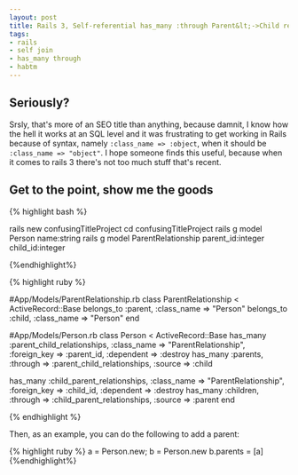 ```yaml
--- 
layout: post
title: Rails 3, Self-referential has_many :through Parent&lt;->Child relationship modelling
tags:
- rails
- self join
- has_many through
- habtm
---
```


## Seriously? ##

Srsly, that's more of an SEO title than anything, because damnit, I know how the hell it works at an SQL level and it was frustrating to get working in Rails because of syntax, namely `:class_name => :object`, when it should be `:class_name => "object"`. I hope someone finds this useful, because when it comes to rails 3 there's not too much stuff that's recent.

## Get to the point, show me the goods ##

{% highlight bash %}

rails new confusingTitleProject
cd confusingTitleProject
rails g model Person name:string
rails g model ParentRelationship parent_id:integer child_id:integer

{%endhighlight%}

{% highlight ruby %}

#App/Models/ParentRelationship.rb
class ParentRelationship < ActiveRecord::Base
  belongs_to :parent, :class_name => "Person"
  belongs_to :child, :class_name => "Person"
end

#App/Models/Person.rb
class Person < ActiveRecord::Base
  has_many :parent_child_relationships, :class_name => "ParentRelationship", :foreign_key => :parent_id, :dependent => :destroy 
  has_many :parents, :through => :parent_child_relationships, :source => :child
  
  has_many :child_parent_relationships, :class_name => "ParentRelationship", :foreign_key => :child_id, :dependent => :destroy
  has_many :children, :through => :child_parent_relationships, :source => :parent
end


{% endhighlight %}


Then, as an example, you can do the following to add a parent:

{% highlight ruby %}
a = Person.new; b = Person.new
b.parents = [a]
{%endhighlight%}